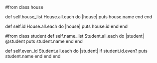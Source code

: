 #from class house

def self.house_list
    House.all.each do |house|
      puts house.name
    end 
  end 

  def self.id 
    House.all.each do |house|
      puts house.id
    end 
  end 

#from class student
  def self.name_list
    Student.all.each do |student|
      @student
      puts student.name
    end
  end 
  
  def self.even_id 
    Student.all.each do |student|
      if student.id.even? 
        puts student.name
      end 
    end 
  end 
